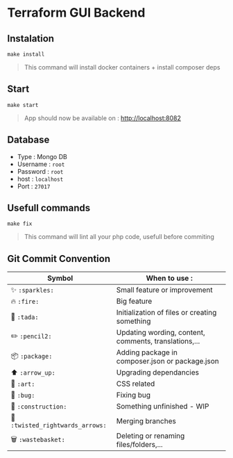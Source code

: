 # Terraform GUI Backend

## Instalation

```
make install
```

> This command will install docker containers + install composer deps

## Start

```
make start
```

> App should now be available on : [http://localhost:8082](http://localhost:8082/)

## Database

- Type : Mongo DB
- Username : `root`
- Password : `root`
- host : `localhost`
- Port : `27017`

## Usefull commands

```
make fix
```

> This command will lint all your php code, usefull before commiting

## Git Commit Convention

| Symbol                                                    | When to use :                                         |
| --------------------------------------------------------- | ----------------------------------------------------- |
| :sparkles: `:sparkles:`                                   | Small feature or improvement                          |
| :fire: `:fire:`                                           | Big feature                                           |
| :tada: `:tada:`                                           | Initialization of files or creating something         |
| :pencil2: `:pencil2:`                                     | Updating wording, content, comments, translations,... |
| :package: `:package:`                                     | Adding package in composer.json or package.json       |
| :arrow_up: `:arrow_up:`                                   | Upgrading dependancies                                |
| :art: `:art:`                                             | CSS related                                           |
| :bug: `:bug:`                                             | Fixing bug                                            |
| :construction: `:construction:`                           | Something unfinished - WIP                            |
| :twisted_rightwards_arrows: `:twisted_rightwards_arrows:` | Merging branches                                      |
| :wastebasket: `:wastebasket:`                             | Deleting or renaming files/folders,...                |
